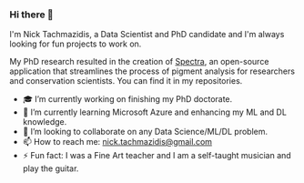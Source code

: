 ### Hi there 👋

I'm Nick Tachmazidis, a Data Scientist and PhD candidate and I'm always looking for fun projects to work on.

My PhD research resulted in the creation of [Spectra](https://github.com/NickTachmazidis/Spectra), an open-source application that streamlines the process of pigment analysis for researchers and conservation scientists. You can find it in my repositories.

- 🎓 I’m currently working on finishing my PhD doctorate. 
- 🌱 I’m currently learning Microsoft Azure and enhancing my ML and DL knowledge.
- 👯 I’m looking to collaborate on any Data Science/ML/DL problem.
- 📫 How to reach me: nick.tachmazidis@gmail.com
- ⚡ Fun fact: I was a Fine Art teacher and I am a self-taught musician and play the guitar.
